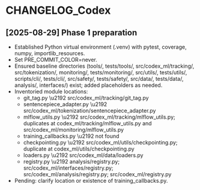 # CHANGELOG_Codex

## [2025-08-29] Phase 1 preparation
- Established Python virtual environment (.venv) with pytest, coverage, numpy, importlib_resources.
- Set PRE_COMMIT_COLOR=never.
- Ensured baseline directories (tools/, tests/tools/, src/codex_ml/tracking/, src/tokenization/, monitoring/, tests/monitoring/, src/utils/, tests/utils/, scripts/cli/, tests/cli/, src/safety/, tests/safety/, src/data/, tests/data/, analysis/, interfaces/) exist; added placeholders as needed.
- Inventoried module locations:
  - git_tag.py \u2192 src/codex_ml/tracking/git_tag.py
  - sentencepiece_adapter.py \u2192 src/codex_ml/tokenization/sentencepiece_adapter.py
  - mlflow_utils.py \u2192 src/codex_ml/tracking/mlflow_utils.py; duplicates at codex_ml/tracking/mlflow_utils.py and src/codex_ml/monitoring/mlflow_utils.py
  - training_callbacks.py \u2192 not found
  - checkpointing.py \u2192 src/codex_ml/utils/checkpointing.py; duplicate at codex_ml/utils/checkpointing.py
  - loaders.py \u2192 src/codex_ml/data/loaders.py
  - registry.py \u2192 analysis/registry.py; src/codex_ml/interfaces/registry.py; src/codex_ml/analysis/registry.py; src/codex_ml/registry.py
- Pending: clarify location or existence of training_callbacks.py.
